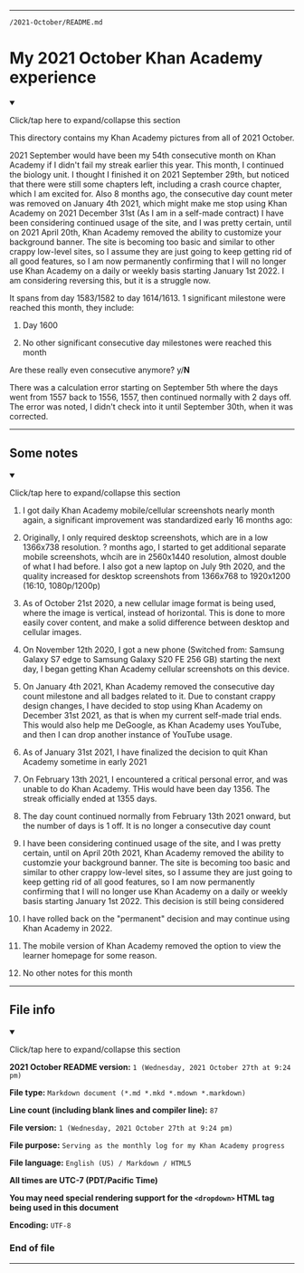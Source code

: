 
***

`/2021-October/README.md`

# My 2021 October Khan Academy experience

<details open><summary><p>Click/tap here to expand/collapse this section</p></summary>

This directory contains my Khan Academy pictures from all of 2021 October.

2021 September would have been my 54th consecutive month on Khan Academy if I didn't fail my streak earlier this year. This month, I continued the biology unit. I thought I finished it on 2021 September 29th, but noticed that there were still some chapters left, including a crash cource chapter, which I am excited for. Also 8 months ago, the consecutive day count meter was removed on January 4th 2021, which might make me stop using Khan Academy on 2021 December 31st (As I am in a self-made contract) I have been considering continued usage of the site, and I was pretty certain, until on 2021 April 20th, Khan Academy removed the ability to customize your background banner. The site is becoming too basic and similar to other crappy low-level sites, so I assume they are just going to keep getting rid of all good features, so I am now permanently confirming that I will no longer use Khan Academy on a daily or weekly basis starting January 1st 2022. I am considering reversing this, but it is a struggle now.

It spans from day 1583/1582 to day 1614/1613. 1 significant milestone were reached this month, they include:

1. Day 1600

2. No other significant consecutive day milestones were reached this month

Are these really even consecutive anymore? y/**N**

There was a calculation error starting on September 5th where the days went from 1557 back to 1556, 1557, then continued normally with 2 days off. The error was noted, I didn't check into it until September 30th, when it was corrected. 

</details>

***

## Some notes

<details open><summary><p>Click/tap here to expand/collapse this section</p></summary>

1. I got daily Khan Academy mobile/cellular screenshots nearly month again, a significant improvement was standardized early 16 months ago:

2. Originally, I only required desktop screenshots, which are in a low 1366x738 resolution. ? months ago, I started to get additional separate mobile screenshots, whcih are in 2560x1440 resolution, almost double of what I had before. I also got a new laptop on July 9th 2020, and the quality increased for desktop screenshots from 1366x768 to 1920x1200 (16:10, 1080p/1200p)

3. As of October 21st 2020, a new cellular image format is being used, where the image is vertical, instead of horizontal. This is done to more easily cover content, and make a solid difference between desktop and cellular images.

4. On November 12th 2020, I got a new phone (Switched from: Samsung Galaxy S7 edge to Samsung Galaxy S20 FE 256 GB) starting the next day, I began getting Khan Academy cellular screenshots on this device.

5. On January 4th 2021, Khan Academy removed the consecutive day count milestone and all badges related to it. Due to constant crappy design changes, I have decided to stop using Khan Academy on December 31st 2021, as that is when my current self-made trial ends. This would also help me DeGoogle, as Khan Academy uses YouTube, and then I can drop another instance of YouTube usage.

6. As of January 31st 2021, I have finalized the decision to quit Khan Academy sometime in early 2021

7. On February 13th 2021, I encountered a critical personal error, and was unable to do Khan Academy. THis would have been day 1356. The streak officially ended at 1355 days.

8. The day count continued normally from February 13th 2021 onward, but the number of days is 1 off. It is no longer a consecutive day count

9. I have been considering continued usage of the site, and I was pretty certain, until on April 20th 2021, Khan Academy removed the ability to customzie your background banner. The site is becoming too basic and similar to other crappy low-level sites, so I assume they are just going to keep getting rid of all good features, so I am now permanently confirming that I will no longer use Khan Academy on a daily or weekly basis starting January 1st 2022. This decision is still being considered

10. I have rolled back on the "permanent" decision and may continue using Khan Academy in 2022.

11. The mobile version of Khan Academy removed the option to view the learner homepage for some reason.

11. No other notes for this month

</details>

***

## File info

<details open><summary><p>Click/tap here to expand/collapse this section</p></summary>

**2021 October README version:** `1 (Wednesday, 2021 October 27th at 9:24 pm)`

**File type:** `Markdown document (*.md *.mkd *.mdown *.markdown)`

**Line count (including blank lines and compiler line):** `87`

**File version:** `1 (Wednesday, 2021 October 27th at 9:24 pm)`

**File purpose:** `Serving as the monthly log for my Khan Academy progress`

**File language:** `English (US) / Markdown / HTML5`

**All times are UTC-7 (PDT/Pacific Time)**

**You may need special rendering support for the `<dropdown>` HTML tag being used in this document**

**Encoding:** `UTF-8`

</details>

### End of file

***
